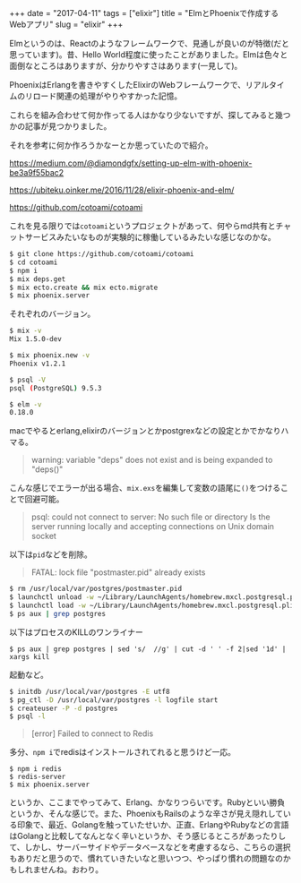 +++
date = "2017-04-11"
tags = ["elixir"]
title = "ElmとPhoenixで作成するWebアプリ"
slug = "elixir"
+++

Elmというのは、Reactのようなフレームワークで、見通しが良いのが特徴(だと思っています)。昔、Hello World程度に使ったことがありました。Elmは色々と面倒なところはありますが、分かりやすさはあります(一見して)。

PhoenixはErlangを書きやすくしたElixirのWebフレームワークで、リアルタイムのリロード関連の処理がやりやすかった記憶。

これらを組み合わせて何か作ってる人はかなり少ないですが、探してみると幾つかの記事が見つかりました。

それを参考に何か作ろうかなーとか思っていたので紹介。

https://medium.com/@diamondgfx/setting-up-elm-with-phoenix-be3a9f55bac2

https://ubiteku.oinker.me/2016/11/28/elixir-phoenix-and-elm/

https://github.com/cotoami/cotoami

これを見る限りでは`cotoami`というプロジェクトがあって、何やらmd共有とチャットサービスみたいなものが実験的に稼働しているみたいな感じなのかな。

```bash
$ git clone https://github.com/cotoami/cotoami
$ cd cotoami
$ npm i
$ mix deps.get
$ mix ecto.create && mix ecto.migrate
$ mix phoenix.server
```

それぞれのバージョン。

```bash
$ mix -v
Mix 1.5.0-dev

$ mix phoenix.new -v
Phoenix v1.2.1

$ psql -V
psql (PostgreSQL) 9.5.3

$ elm -v
0.18.0
```

macでやるとerlang,elixirのバージョンとかpostgrexなどの設定とかでかなりハマる。

> warning: variable "deps" does not exist and is being expanded to "deps()"

こんな感じでエラーが出る場合、`mix.exs`を編集して変数の語尾に`()`をつけることで回避可能。

> psql: could not connect to server: No such file or directory Is the server running locally and accepting connections on Unix domain socket 

以下は`pid`などを削除。

> FATAL: lock file "postmaster.pid" already exists

```bash
$ rm /usr/local/var/postgres/postmaster.pid
$ launchctl unload -w ~/Library/LaunchAgents/homebrew.mxcl.postgresql.plist
$ launchctl load -w ~/Library/LaunchAgents/homebrew.mxcl.postgresql.plist
$ ps aux | grep postgres
```

以下はプロセスのKILLのワンライナー

```
$ ps aux | grep postgres | sed 's/  //g' | cut -d ' ' -f 2|sed '1d' | xargs kill 
```

起動など。

```bash
$ initdb /usr/local/var/postgres -E utf8
$ pg_ctl -D /usr/local/var/postgres -l logfile start
$ createuser -P -d postgres
$ psql -l
```

> [error] Failed to connect to Redis

多分、`npm i`でredisはインストールされてれると思うけど一応。

```
$ npm i redis
$ redis-server
$ mix phoenix.server
```

というか、ここまでやってみて、Erlang、かなりつらいです。Rubyといい勝負というか、そんな感じで。また、PhoenixもRailsのような辛さが見え隠れしている印象で、最近、Golangを触っていたせいか、正直、ErlangやRubyなどの言語はGolangと比較してなんとなく辛いというか、そう感じるところがあったりして、しかし、サーバーサイドやデータベースなどを考慮するなら、こちらの選択もありだと思うので、慣れていきたいなと思いつつ、やっぱり慣れの問題なのかもしれませんね。おわり。

	  

